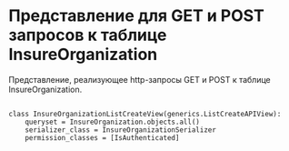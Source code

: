 <h1>Представление для GET и POST запросов к таблице InsureOrganization</h1>
<p>Представление, реализующее http-запросы GET и POST к таблице InsureOrganization.</p>
<pre>
<code>
class InsureOrganizationListCreateView(generics.ListCreateAPIView):
    queryset = InsureOrganization.objects.all()
    serializer_class = InsureOrganizationSerializer
    permission_classes = [IsAuthenticated]
</code>
</pre>